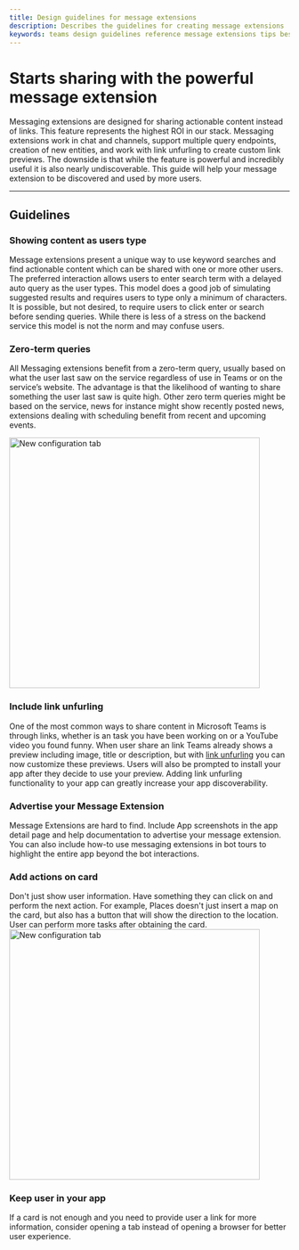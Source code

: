 ```yaml
---
title: Design guidelines for message extensions
description: Describes the guidelines for creating message extensions
keywords: teams design guidelines reference message extensions tips best practice
---
```

# Starts sharing with the powerful message extension

Messaging extensions are designed for sharing actionable content instead of links. This feature represents the highest ROI in our stack. Messaging extensions work in chat and channels, support multiple query endpoints, creation of new entities, and work with link unfurling to create custom link previews. The downside is that while the feature is powerful and incredibly useful it is also nearly undiscoverable. This guide will help your message extension to be discovered and used by more users.

---

## Guidelines

### Showing content as users type

Message extensions present a unique way to use keyword searches and find actionable content which can be shared with one or more other users. The preferred interaction allows users to enter search term with a delayed auto query as the user types. This model does a good job of simulating suggested results and requires users to type only a minimum of characters. It is possible, but not desired, to require users to click enter or search before sending queries. While there is less of a stress on the backend service this model is not the norm and may confuse users.

### Zero-term queries

All Messaging extensions benefit from a zero-term query, usually based on what the user last saw on the service regardless of use in Teams or on the service’s website. The advantage is that the likelihood of wanting to share something the user last saw is quite high. Other zero term queries might be based on the service, news for instance might show recently posted news, extensions dealing with scheduling benefit from recent and upcoming events.

<img width="450px" title="New configuration tab" src="~/assets/images/message-extension/zero-term-query.png" />

### Include link unfurling 

One of the most common ways to share content in Microsoft Teams is through links, whether is an task you have been working on or a YouTube video you found funny. When user share an link Teams already shows a preview including image, title or description, but with [link unfurling](\messaging-extensions\how-to\link-unfurling.md) you can now customize these previews. Users will also be prompted to install your app after they decide to use your preview. Adding link unfurling functionality to your app can greatly increase your app discoverability.

### Advertise your Message Extension 

Message Extensions are hard to find. Include App screenshots in the app detail page and help documentation to advertise your message extension. You can also include how-to use messaging extensions in bot tours to highlight the entire app beyond the bot interactions.

### Add actions on card 

Don't just show user information. Have something they can click on and perform the next action. For example, Places doesn't just insert a map on the card, but also has a button that will show the direction to the location. User can perform more tasks after obtaining the card.
<img width="450px" title="New configuration tab" src="~/assets/images/message-extension/action-on-card.png" />

### Keep user in your app 

If a card is not enough and you need to provide user a link for more information, consider opening a tab instead of opening a browser for better user experience. 